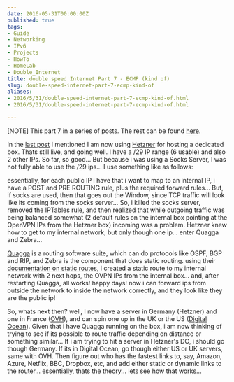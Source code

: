 ```yaml
---
date: 2016-05-31T00:00:00Z
published: true
tags:
- Guide
- Networking
- IPv6
- Projects
- HowTo
- HomeLab
- Double_Internet
title: double speed Internet Part 7 - ECMP (kind of)
slug: double-speed-internet-part-7-ecmp-kind-of
aliases:
- 2016/5/31/double-speed-internet-part-7-ecmp-kind-of.html
- 2016/5/31/double-speed-internet-part-7-ecmp-kind-of.html

---
```

 

[NOTE] This part 7 in a series of posts. The rest can be found [here](https://www.tiernanotoole.ie/tag/Double_Internet/).

In the [last post][1] I mentioned I am now using [Hetzner][2] for hosting a dedicated box. Thats still live, and going well. I have a /29 IP range (6 usable) and also 2 other IPs. So far, so good... But because i was using a Socks Server, I was not fully able to use the /29 ips... I use something like as follows:

<script src="https://gist.github.com/tiernano/68894593dd44acb4820617aef2889fd6.js"></script>

essentially, for each public IP i have that i want to map to an internal IP, i have a POST and PRE ROUTING rule, plus the required forward rules... But, if socks are used, then that goes out the Window, since TCP traffic will look like its coming from the socks server... So, i killed the socks server, removed the IPTables rule, and then realized that while outgoing traffic was being balanced somewhat (2 default rules on the internal box pointing at the OpenVPN IPs from the Hetzner box) incoming was a problem. Hetzner knew how to get to my internal network, but only though one ip... enter Quagga and Zebra...

[Quagga][3] is a routing software suite, which can do protocols like OSPF, BGP and RIP, and Zebra is the component that does static routing. using their [documentation on static routes][4], I created a static route to my internal network with 2 next hops, the OVPN IPs from the internal box... and, after restarting Quagga, all works! happy days! now i can forward ips from outside the network to inside the network correctly, and they look like they are the public ip! 

So, whats next then? well, I now have a server in Germany (Hetzner) and one in France ([OVH][5]), and can spin one up in the UK or the US ([Digital Ocean][6]). Given that i have Quagga running on the box, i am now thinking of trying to see if its possible to route traffic depending on distance or something similar... If i am trying to hit a server in Hetzner's DC, i should go though Germany. If its in Digital Ocean, go though either US or UK servers, same with OVH. Then figure out who has the fastest links to, say, Amazon, Azure, Netflix, BBC, Dropbox, etc, and add either static or dynamic links to the router... essentially, thats the theory... lets see how that works...


[1]:https://www.tiernanotoole.ie/2016/05/17/double-speed-internet-part-6-hetzner-edition.html
[3]:http://www.nongnu.org/quagga/
[2]:http://www.hetzner.de/en
[4]:http://www.nongnu.org/quagga/docs/docs-info.html#Static-Route-Commands
[5]:http://www.ovh.com
[6]:https://m.do.co/c/d4d345b83b55
